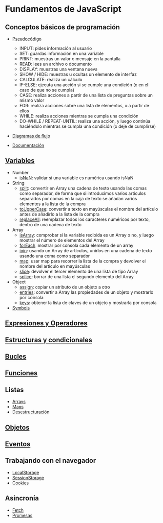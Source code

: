 # Fundamentos de JavaScript

## Conceptos básicos de programación

* [Pseudocódigo](https://kinsta.com/es/base-de-conocimiento/que-es-pseudocodigo/)
  * INPUT: pides información al usuario
  * SET: guardas información en una variable
  * PRINT: muestras un valor o mensaje en la pantalla
  * READ: lees un archivo o documento
  * DISPLAY: muestras una ventana nueva
  * SHOW / HIDE: muestras u ocultas un elemento de interfaz
  * CALCULATE: realiza un cálculo
  * IF-ELSE: ejecuta una acción si se cumple una condición (o en el caso de que no se cumpla)
  * CASE: realiza acciones a partir de una lista de preguntas sobre un mismo valor
  * FOR: realiza acciones sobre una lista de elementos, o a partir de ellos
  * WHILE: realiza acciones mientras se cumpla una condición
  * DO-WHILE / REPEAT-UNTIL: realiza una acción, y luego continúa haciéndolo mientras se cumpla una condición (o deje de cumplirse)

* [Diagramas de flujo](https://www.canva.com/es_es/pizarra-online/diagramas-flujo/)
* [Documentación](https://jsdoc.app/about-getting-started)

## [Variables](https://developer.mozilla.org/en-US/docs/Web/JavaScript/Guide/Grammar_and_types)

* Number
  * [isNaN](https://developer.mozilla.org/en-US/docs/Web/JavaScript/Reference/Global_Objects/Number/isNaN): validar si una variable es numérica usando isNaN
* String
  * [split](https://developer.mozilla.org/en-US/docs/Web/JavaScript/Reference/Global_Objects/String/split): convertir en Array una cadena de texto usando las comas como separador, de forma que si introducimos varios artículos separados por comas en la caja de texto se añadan varios elementos a la lista de la compra
  * [toUpperCase](https://developer.mozilla.org/en-US/docs/Web/JavaScript/Reference/Global_Objects/String/toUpperCase): convertir a texto en mayúsculas el nombre del artículo antes de añadirlo a la lista de la compra
  * [replaceAll](https://developer.mozilla.org/en-US/docs/Web/JavaScript/Reference/Global_Objects/String/replaceAll): reemplazar todos los caracteres numéricos por texto, dentro de una cadena de texto
* Array
  * [isArray](https://developer.mozilla.org/en-US/docs/Web/JavaScript/Reference/Global_Objects/Array/isArray): comprobar si la variable recibida es un Array o no, y luego mostrar el número de elementos del Array
  * [forEach](https://developer.mozilla.org/en-US/docs/Web/JavaScript/Reference/Global_Objects/Array/forEach): mostrar por consola cada elemento de un array
  * [join](https://developer.mozilla.org/en-US/docs/Web/JavaScript/Reference/Global_Objects/Array/join): usando un Array de artículos, unirlos en una cadena de texto usando una coma como separador
  * [map](https://developer.mozilla.org/en-US/docs/Web/JavaScript/Reference/Global_Objects/Array/map): usar map para recorrer la lista de la compra y devolver el nombre del artículo en mayúsculas
  * [slice](https://developer.mozilla.org/en-US/docs/Web/JavaScript/Reference/Global_Objects/Array/slice): devolver el tercer elemento de una lista de tipo Array
  * [splice](https://developer.mozilla.org/en-US/docs/Web/JavaScript/Reference/Global_Objects/Array/splice): borrar de una lista el segundo elemento del Array
* Object
  * [assign](https://developer.mozilla.org/en-US/docs/Web/JavaScript/Reference/Global_Objects/Object/assign): copiar un atributo de un objeto a otro
  * [entries](https://developer.mozilla.org/en-US/docs/Web/JavaScript/Reference/Global_Objects/Object/entries): convertir a Array las propiedades de un objeto y mostrarlo por consola
  * [keys](https://developer.mozilla.org/en-US/docs/Web/JavaScript/Reference/Global_Objects/Object/keys): obtener la lista de claves de un objeto y mostrarla por consola
* [Symbols](https://developer.mozilla.org/en-US/docs/Web/JavaScript/Reference/Global_Objects/Symbol)

## [Expresiones y Operadores](https://developer.mozilla.org/en-US/docs/Web/JavaScript/Guide/Expressions_and_operators)

## [Estructuras y condicionales](https://developer.mozilla.org/en-US/docs/Web/JavaScript/Guide/Control_flow_and_error_handling)

## [Bucles](https://developer.mozilla.org/en-US/docs/Web/JavaScript/Guide/Loops_and_iteration)

## [Funciones](https://developer.mozilla.org/en-US/docs/Web/JavaScript/Guide/Functions)

## Listas

* [Arrays](https://developer.mozilla.org/en-US/docs/Web/JavaScript/Reference/Global_Objects/Array)
* [Maps](https://developer.mozilla.org/en-US/docs/Web/JavaScript/Reference/Global_Objects/Map)
* [Desestructuración](https://developer.mozilla.org/en-US/docs/Web/JavaScript/Reference/Operators/Destructuring_assignment)

## [Objetos](https://developer.mozilla.org/en-US/docs/Web/JavaScript/Reference/Global_Objects/Object)

## [Eventos](https://developer.mozilla.org/en-US/docs/Web/API/Event)

## Trabajando con el navegador

* [LocalStorage](https://developer.mozilla.org/en-US/docs/Mozilla/Add-ons/WebExtensions/API/storage/local)
* [SessionStorage](https://developer.mozilla.org/en-US/docs/Mozilla/Add-ons/WebExtensions/API/storage/session)
* [Cookies](https://developer.mozilla.org/en-US/docs/Web/HTTP/Headers/Cookie)

## Asíncronía

* [Fetch](https://developer.mozilla.org/en-US/docs/Web/API/Window/fetch)
* [Promesas](https://developer.mozilla.org/en-US/docs/Web/JavaScript/Reference/Global_Objects/Promise)
